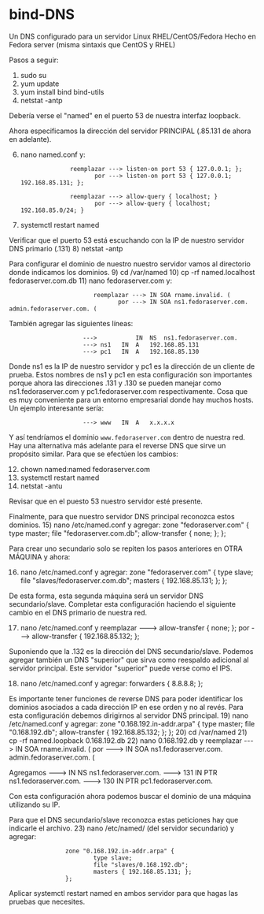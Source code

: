 # bind-DNS
Un DNS configurado para un servidor Linux RHEL/CentOS/Fedora
Hecho en Fedora server (misma sintaxis que CentOS y RHEL)

Pasos a seguir:

1) sudo su
2) yum update
3) yum install bind bind-utils
5) netstat -antp

Debería verse el "named" en el puerto 53 de nuestra interfaz loopback.

Ahora especificamos la dirección del servidor PRINCIPAL (.85.131 de ahora en adelante).

6) nano named.conf y:
   
                     reemplazar ---> listen-on port 53 { 127.0.0.1; };
                            por ---> listen-on port 53 { 127.0.0.1; 192.168.85.131; };

                     reemplazar ---> allow-query { localhost; }
                            por ---> allow-query { localhost; 192.168.85.0/24; }

9) systemctl restart named

Verificar que el puerto 53 está escuchando con la IP de nuestro servidor DNS primario (.131)
8) netstat -antp 

Para configurar el dominio de nuestro nuestro servidor vamos al directorio donde indicamos los dominios.
9) cd /var/named
10) cp -rf named.localhost fedoraserver.com.db
11) nano fedoraserver.com y:

                            reemplazar ---> IN SOA rname.invalid. (
                                   por ---> IN SOA ns1.fedoraserver.com. admin.fedoraserver.com. (

También agregar las siguientes líneas:

                         --->           IN	NS	ns1.fedoraserver.com.
                         ---> ns1	IN	A	192.168.85.131 
                         ---> pc1	IN	A	192.168.85.130

Donde ns1 es la IP de nuestro servidor y pc1 es la dirección de un cliente de prueba. Estos nombres de ns1 y pc1 en esta configuración son importantes porque ahora las direcciones .131 y .130 se pueden manejar como ns1.fedoraserver.com y pc1.fedoraserver.com respectivamente. Cosa que es muy conveniente para un entorno empresarial donde hay muchos hosts. Un ejemplo interesante sería:

                         ---> www	IN	A	x.x.x.x

Y así tendríamos el dominio `www.fedoraserver.com` dentro de nuestra red. Hay una alternativa más adelante para el reverse DNS que sirve un propósito similar. Para que se efectúen los cambios:

12) chown named:named fedoraserver.com
13) systemctl restart named
14) netstat -antu 

Revisar que en el puesto 53 nuestro servidor esté presente.

Finalmente, para que nuestro servidor DNS principal reconozca estos dominios.
15) nano /etc/named.conf y agregar:
 					zone "fedoraserver.com" {
        					type master;
        					file "fedoraserver.com.db";
        					allow-transfer { none; };
					};

Para crear uno secundario solo se repiten los pasos anteriores en OTRA MÁQUINA y ahora:

16) nano /etc/named.conf y agregar:
 					zone "fedoraserver.com" {
        					type slave;
        					file "slaves/fedoraserver.com.db";
        					masters { 192.168.85.131; };
					};

De esta forma, esta segunda máquina será un servidor DNS secundario/slave. Completar esta configuración haciendo el siguiente cambio en el DNS primario de nuestra red.

17) nano /etc/named.conf y reemplazar ---> allow-transfer { none; };
                                  por ---> allow-transfer { 192.168.85.132; };

Suponiendo que la .132 es la dirección del DNS secundario/slave. Podemos agregar también un DNS "superior" que sirva como reespaldo adicional al servidor principal. Este servidor "superior" puede verse como el IPS.

18) nano /etc/named.conf y agregar:
					forwarders { 8.8.8.8; };

Es importante tener funciones de reverse DNS para poder identificar los dominios asociados a cada dirección IP en ese orden y no al revés. Para esta configuración debemos dirigirnos al servidor DNS principal.
19) nano /etc/named.conf y agregar:
 					zone "0.168.192.in-addr.arpa" {
        					type master;
        					file "0.168.192.db";
        					allow-transfer { 192.168.85.132; };
					};
20) cd /var/named
21) cp -rf named.loopback 0.168.192.db
22) nano 0.168.192.db y reemplazar ---> IN SOA rname.invalid. (
                               por ---> IN SOA ns1.fedoraserver.com. admin.fedoraserver.com. (

Agregamos 
	--->    	IN	NS	ns1.fedoraserver.com.
	---> 131	IN	PTR	ns1.fedoraserver.com.
	---> 130	IN	PTR	pc1.fedoraserver.com.

Con esta configuración ahora podemos buscar el dominio de una máquina utilizando su IP.

Para que el DNS secundario/slave reconozca estas peticiones hay que indicarle el archivo. 
23) nano /etc/named/ (del servidor secundario) y agregar:

 					zone "0.168.192.in-addr.arpa" {
        					type slave;
        					file "slaves/0.168.192.db";
        					masters { 192.168.85.131; };
					};

Aplicar systemctl restart named en ambos servidor para que hagas las pruebas que necesites.
